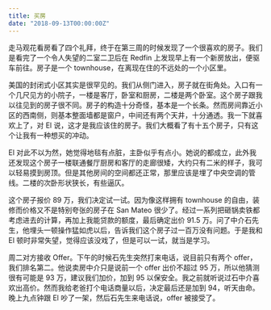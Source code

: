 ```yaml
---
title: 买房
date: "2018-09-13T00:00:00Z"
---
```


走马观花看房看了四个礼拜，终于在第三周的时候发现了一个很喜欢的房子。我们是看完了一个令人失望的二室二卫后在 Redfin 上发现早上有一个新房放出，便驱车前往。房子是一个 townhouse，在离现在住的不远处的一个小区里。

美国的封闭式小区其实是很罕见的。我们从侧门进入，房子就在街角处。入口有一个几尺见方的小院子，一楼是客厅，卧室和厨房，二楼是两个卧室。这个房子跟我以往见到的房子很不同。房子的构造十分奇怪，基本是一个长条。然而房间靠近小区的西南侧，则基本整面墙都是窗户，中间还有两个天井，十分通透。我一下就喜欢上了，对 El 说，这才是我应该住的房子。我们大概看了有十五个房子，只有这个让我有一种想买的冲动。

 El 对此不以为然，她觉得地毯有点脏，主卧似乎有点小。她说的都成立，此外我还发现这个房子一楼联通餐厅厨房和客厅的走廊很矮，大约只有二米的样子，我可以轻易摸到房顶。但是其他房间的空间都还正常，那里应该是埋了中央空调的管线。二楼的次卧形状狭长，有些逼仄。

这个房子报价 89 万，我们决定试一试。因为像这样拥有 townhouse 的自由，装修而价格又不是特别夸张的房子在 San Mateo 很少了。经过一系列把砸锅卖铁都考虑进去的计算，再加上我能贷款的额度，最后确定出价 91.5 万。问了中介石先生，他埋头一顿操作猛如虎以后，告诉我们这个房子过一百万没有问题。于是我和 El 顿时非常失望，觉得应该没戏了，但是可以一试，就当是学习。

周二对方接收 Offer。下午的时候石先生突然打来电话，说目前只有两个 offer，我们排名第二。他说卖房中介只是说前一个 offer 出价不超过 95 万，所以他猜测很有可能是 93 万，建议我们加价，加到 95 以保安全。我之前就听说过石中介喜欢出高价。然而我给老爸打个电话商量以后，决定最后还是加到 94，听天由命。晚上九点钟跟 El 吵了一架，然后石先生来电话说，offer 被接受了。
